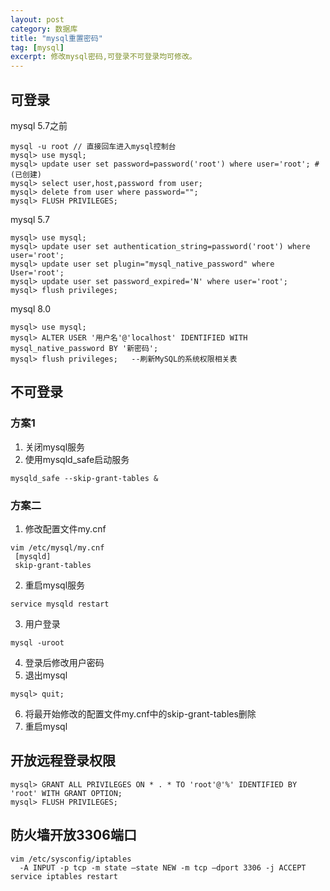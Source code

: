 ```yaml
---
layout: post
category: 数据库
title: "mysql重置密码"
tag: [mysql]
excerpt: 修改mysql密码,可登录不可登录均可修改。
---
```


## 可登录

mysql 5.7之前

```shell
mysql -u root // 直接回车进入mysql控制台
mysql> use mysql;
mysql> update user set password=password('root') where user='root'; # (已创建)
mysql> select user,host,password from user;
mysql> delete from user where password="";
mysql> FLUSH PRIVILEGES;
```

mysql 5.7

```mysql
mysql> use mysql;
mysql> update user set authentication_string=password('root') where user='root';
mysql> update user set plugin="mysql_native_password" where User='root';
mysql> update user set password_expired='N' where user='root';
mysql> flush privileges;
```

mysql 8.0

```mysql
mysql> use mysql;
mysql> ALTER USER '用户名'@'localhost' IDENTIFIED WITH mysql_native_password BY '新密码';
mysql> flush privileges;   --刷新MySQL的系统权限相关表

```

## 不可登录

### 方案1

1. 关闭mysql服务
2. 使用mysqld_safe启动服务

```shell
mysqld_safe --skip-grant-tables &
```

### 方案二

1. 修改配置文件my.cnf
```shell
vim /etc/mysql/my.cnf
 [mysqld]
 skip-grant-tables
```
2. 重启mysql服务
```shell
service mysqld restart
```
3. 用户登录
```shell
mysql -uroot
```
4. 登录后修改用户密码
5. 退出mysql
```shell
mysql> quit;
```
6. 将最开始修改的配置文件my.cnf中的skip-grant-tables删除
7. 重启mysql

## 开放远程登录权限

```shell
mysql> GRANT ALL PRIVILEGES ON * . * TO 'root'@'%' IDENTIFIED BY 'root' WITH GRANT OPTION;
mysql> FLUSH PRIVILEGES;
```

## 防火墙开放3306端口

```shell
vim /etc/sysconfig/iptables
  -A INPUT -p tcp -m state –state NEW -m tcp –dport 3306 -j ACCEPT
service iptables restart
```
